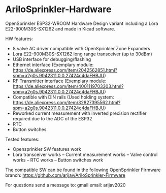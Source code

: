 # AriloSprinkler-Hardware
OpenSprinkler ESP32-WROOM Hardware Design variant including a Lora E22-900M30S-SX1262 and made in Kicad software.

HW features:
- 8 valve AC driver compatible with OpenSprinkler Zone Expanders
- Lora E22-900M30S-SX1262 long range transceiver (up to 30dBm)
- USB interface for debugging/flashing
- Ethernet interface (Exemplary module: https://de.aliexpress.com/item/2042562851.html?spm=a2g0s.9042311.0.0.27424c4daFHBJU)
- RF Transmitter interface (Exemplary module: https://de.aliexpress.com/item/4001119703303.html?spm=a2g0s.9042311.0.0.27424c4daFHBJU)
- Compatible with DIN rails (Used holding system: https://de.aliexpress.com/item/32827395562.html?spm=a2g0s.9042311.0.0.27424c4daFHBJU)
- Reworked current measurement with inverted precision rectifier required due to the ADC of the ESP32
- RTC
- Button switches

Tested features:
- Opensprinkler SW features work
- Lora transceiver works
– Current measurement works
– Valve control works
– RTC works
– Button switches work

The compatible SW can be found in the following OpenSprinkler Firmware branch:
https://github.com/arijav/AriloSprinkler-Firmware

For questions send a message to:
gmail email: arijav2020
